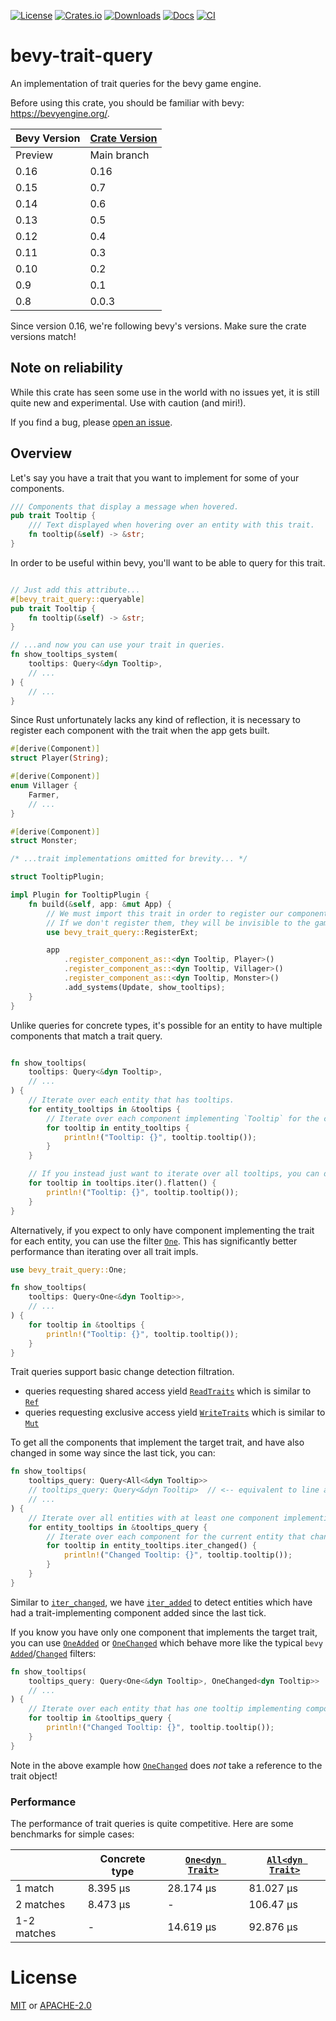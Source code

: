 [![License](https://img.shields.io/badge/license-MIT%2FApache-blue.svg)](https://github.com/JoJoJet/bevy-trait-query#license)
[![Crates.io](https://img.shields.io/crates/v/bevy-trait-query.svg)](https://crates.io/crates/bevy-trait-query)
[![Downloads](https://img.shields.io/crates/d/bevy-trait-query.svg)](https://crates.io/crates/bevy-trait-query)
[![Docs](https://docs.rs/bevy-trait-query/badge.svg)](https://docs.rs/bevy_trait_query/latest/bevy_trait_query/)
[![CI](https://github.com/JoJoJet/bevy-trait-query/workflows/CI/badge.svg)](https://github.com/JoJoJet/bevy-trait-query/actions)

# bevy-trait-query

An implementation of trait queries for the bevy game engine.

Before using this crate, you should be familiar with bevy: https://bevyengine.org/.

| Bevy Version | [Crate Version](CHANGELOG.md) |
|--------------|---------------|
| Preview      | Main branch   |
| 0.16         | 0.16          |
| 0.15         | 0.7           |
| 0.14         | 0.6           |
| 0.13         | 0.5           |
| 0.12         | 0.4           |
| 0.11         | 0.3           |
| 0.10         | 0.2           |
| 0.9          | 0.1           |
| 0.8          | 0.0.3         |

Since version 0.16, we're following bevy's versions. Make sure the crate versions match!

## Note on reliability

While this crate has seen some use in the world with no issues yet,
it is still quite new and experimental. Use with caution (and miri!).

If you find a bug, please [open an issue](https://github.com/JoJoJet/bevy-trait-query/issues).

## Overview

<!-- cargo-rdme start -->

Let's say you have a trait that you want to implement for some of your components.

```rust
/// Components that display a message when hovered.
pub trait Tooltip {
    /// Text displayed when hovering over an entity with this trait.
    fn tooltip(&self) -> &str;
}
```

In order to be useful within bevy, you'll want to be able to query for this trait.

```rust

// Just add this attribute...
#[bevy_trait_query::queryable]
pub trait Tooltip {
    fn tooltip(&self) -> &str;
}

// ...and now you can use your trait in queries.
fn show_tooltips_system(
    tooltips: Query<&dyn Tooltip>,
    // ...
) {
    // ...
}
```

Since Rust unfortunately lacks any kind of reflection, it is necessary to register each
component with the trait when the app gets built.

```rust
#[derive(Component)]
struct Player(String);

#[derive(Component)]
enum Villager {
    Farmer,
    // ...
}

#[derive(Component)]
struct Monster;

/* ...trait implementations omitted for brevity... */

struct TooltipPlugin;

impl Plugin for TooltipPlugin {
    fn build(&self, app: &mut App) {
        // We must import this trait in order to register our components.
        // If we don't register them, they will be invisible to the game engine.
        use bevy_trait_query::RegisterExt;

        app
            .register_component_as::<dyn Tooltip, Player>()
            .register_component_as::<dyn Tooltip, Villager>()
            .register_component_as::<dyn Tooltip, Monster>()
            .add_systems(Update, show_tooltips);
    }
}
```

Unlike queries for concrete types, it's possible for an entity to have multiple components
that match a trait query.

```rust

fn show_tooltips(
    tooltips: Query<&dyn Tooltip>,
    // ...
) {
    // Iterate over each entity that has tooltips.
    for entity_tooltips in &tooltips {
        // Iterate over each component implementing `Tooltip` for the current entity.
        for tooltip in entity_tooltips {
            println!("Tooltip: {}", tooltip.tooltip());
        }
    }

    // If you instead just want to iterate over all tooltips, you can do:
    for tooltip in tooltips.iter().flatten() {
        println!("Tooltip: {}", tooltip.tooltip());
    }
}
```

Alternatively, if you expect to only have component implementing the trait for each entity,
you can use the filter [`One`](https://docs.rs/bevy-trait-query/latest/bevy_trait_query/one/struct.One.html). This has significantly better performance than iterating
over all trait impls.

```rust
use bevy_trait_query::One;

fn show_tooltips(
    tooltips: Query<One<&dyn Tooltip>>,
    // ...
) {
    for tooltip in &tooltips {
        println!("Tooltip: {}", tooltip.tooltip());
    }
}
```

Trait queries support basic change detection filtration.

- queries requesting shared access yield [`ReadTraits`](https://docs.rs/bevy-trait-query/latest/bevy_trait_query/all/struct.ReadTraits.html) which is
  similar to [`Ref`](https://docs.rs/bevy/latest/bevy/ecs/change_detection/struct.Ref.html)
- queries requesting exclusive access yield [`WriteTraits`](https://docs.rs/bevy-trait-query/latest/bevy_trait_query/all/struct.WriteTraits.html) which is
  similar to [`Mut`](https://docs.rs/bevy/latest/bevy/ecs/change_detection/struct.Mut.html)

To get all the components that implement the target trait, and have also changed in some way
since the last tick, you can:
```rust
fn show_tooltips(
    tooltips_query: Query<All<&dyn Tooltip>>
    // tooltips_query: Query<&dyn Tooltip>  // <-- equivalent to line above
    // ...
) {
    // Iterate over all entities with at least one component implementing `Tooltip`
    for entity_tooltips in &tooltips_query {
        // Iterate over each component for the current entity that changed since the last time the system was run.
        for tooltip in entity_tooltips.iter_changed() {
            println!("Changed Tooltip: {}", tooltip.tooltip());
        }
    }
}
```

Similar to [`iter_changed`](https://docs.rs/bevy-trait-query/latest/bevy_trait_query/all/struct.ReadTraits.html), we have [`iter_added`](https://docs.rs/bevy-trait-query/latest/bevy_trait_query/all/struct.ReadTraits.html)
to detect entities which have had a trait-implementing component added since the last tick.

If you know you have only one component that implements the target trait,
you can use [`OneAdded`](https://docs.rs/bevy-trait-query/latest/bevy_trait_query/one/struct.OneAdded.html) or [`OneChanged`](https://docs.rs/bevy-trait-query/latest/bevy_trait_query/one/struct.OneChanged.html) which behave more like the typical
`bevy` [`Added`](https://docs.rs/bevy/latest/bevy/ecs/query/struct.Added.html)/[`Changed`](https://docs.rs/bevy/latest/bevy/ecs/query/struct.Changed.html) filters:
```rust
fn show_tooltips(
    tooltips_query: Query<One<&dyn Tooltip>, OneChanged<dyn Tooltip>>
    // ...
) {
    // Iterate over each entity that has one tooltip implementing component that has also changed
    for tooltip in &tooltips_query {
        println!("Changed Tooltip: {}", tooltip.tooltip());
    }
}
```
Note in the above example how [`OneChanged`](https://docs.rs/bevy-trait-query/latest/bevy_trait_query/one/struct.OneChanged.html) does *not* take a reference to the trait object!

### Performance

The performance of trait queries is quite competitive. Here are some benchmarks for simple cases:

|                   | Concrete type  | [`One<dyn Trait>`](https://docs.rs/bevy-trait-query/latest/bevy_trait_query/one/struct.One.html)    | [`All<dyn Trait>`](https://docs.rs/bevy-trait-query/latest/bevy_trait_query/all/struct.All.html) |
|-------------------|----------------|---------------------|-------------------|
| 1 match           | 8.395 µs       | 28.174 µs           | 81.027 µs         |
| 2 matches         | 8.473 µs       | -                   | 106.47 µs         |
| 1-2 matches       | -              | 14.619 µs           | 92.876 µs         |

<!-- cargo-rdme end -->

# License

[MIT](LICENSE-MIT) or [APACHE-2.0](LICENSE-APACHE)
